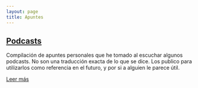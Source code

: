 ```yaml
---
layout: page
title: Apuntes
---
```


<h2><a href="{{ site.baseurl }}podcasts">Podcasts</a></h2>

Compilación de apuntes personales que he tomado al escuchar algunos podcasts. No
son una traducción exacta de lo que se dice. Los publico para utilizarlos como
referencia en el futuro, y por si a alguien le parece útil.

<a href="{{ site.baseurl }}podcasts" class="read-more">Leer más</a>
